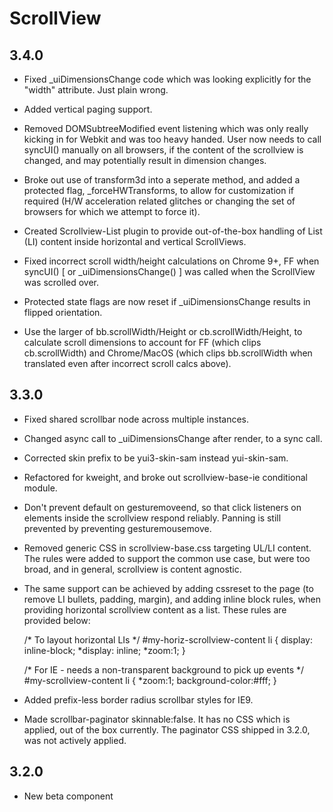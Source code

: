 ScrollView
==========

3.4.0
-----

  * Fixed _uiDimensionsChange code which was looking explicitly for 
    the "width" attribute. Just plain wrong.

  * Added vertical paging support.

  * Removed DOMSubtreeModified event listening which was only really kicking
    in for Webkit and was too heavy handed. User now needs to call syncUI() 
    manually on all browsers, if the content of the scrollview is changed, 
    and may potentially result in dimension changes.

  * Broke out use of transform3d into a seperate method, and added a protected
    flag, _forceHWTransforms, to allow for customization if required 
    (H/W acceleration related glitches or changing the set of browsers for 
    which we attempt to force it).

  * Created Scrollview-List plugin to provide out-of-the-box handling of
    List (LI) content inside horizontal and vertical ScrollViews. 

  * Fixed incorrect scroll width/height calculations on Chrome 9+, FF
    when syncUI() [ or _uiDimensionsChange() ] was called when the ScrollView
    was scrolled over.
 
  * Protected state flags are now reset if _uiDimensionsChange results in
    flipped orientation.

  * Use the larger of bb.scrollWidth/Height or cb.scrollWidth/Height, to calculate
    scroll dimensions to account for FF (which clips cb.scrollWidth) and 
    Chrome/MacOS (which clips bb.scrollWidth when translated even after 
    incorrect scroll calcs above).
  
3.3.0
-----

  * Fixed shared scrollbar node across multiple instances.

  * Changed async call to _uiDimensionsChange after render, to a sync call.

  * Corrected skin prefix to be yui3-skin-sam instead yui-skin-sam.

  * Refactored for kweight, and broke out scrollview-base-ie conditional module.

  * Don't prevent default on gesturemoveend, so that click listeners on 
    elements inside the scrollview respond reliably. Panning is still prevented 
    by preventing gesturemousemove.

  * Removed generic CSS in scrollview-base.css targeting UL/LI content. The 
    rules were added to support the common use case, but were too broad, and in 
    general, scrollview is content agnostic.

  * The same support can be achieved by adding cssreset to the page (to remove
    LI bullets, padding, margin), and adding inline block rules, when providing
    horizontal scrollview content as a list. These rules are provided below:

    /* To layout horizontal LIs */
    #my-horiz-scrollview-content li {
      display: inline-block;
       *display: inline;
       *zoom:1;
    }

    /* For IE - needs a non-transparent background to pick up events */
    #my-scrollview-content li {
      *zoom:1;
      background-color:#fff;
    }

  * Added prefix-less border radius scrollbar styles for IE9.

  * Made scrollbar-paginator skinnable:false. It has no CSS which is applied,
    out of the box currently. The paginator CSS shipped in 3.2.0, was not actively
    applied.

3.2.0
-----

  * New beta component
